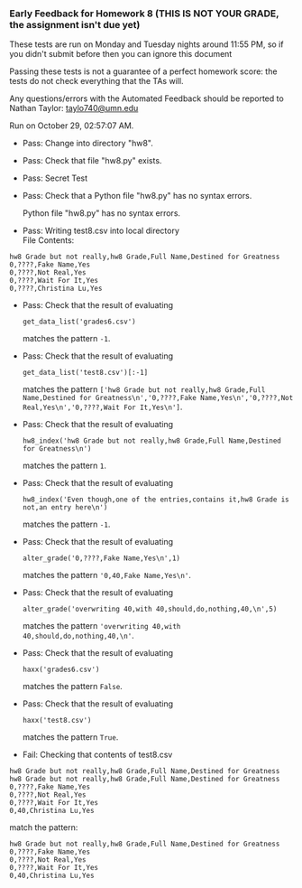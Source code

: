 ### Early Feedback for Homework 8 (THIS IS NOT YOUR GRADE, the assignment isn't due yet)

These tests are run on Monday and Tuesday nights around 11:55 PM, so if you didn't submit before then you can ignore this document

Passing these tests is not a guarantee of a perfect homework score: the tests do not check everything that the TAs will.

Any questions/errors with the Automated Feedback should be reported to Nathan Taylor: taylo740@umn.edu

Run on October 29, 02:57:07 AM.

+ Pass: Change into directory "hw8".

+ Pass: Check that file "hw8.py" exists.

+ Pass: Secret Test

+ Pass: Check that a Python file "hw8.py" has no syntax errors.

    Python file "hw8.py" has no syntax errors.



+ Pass: Writing test8.csv into local directory  
File Contents:
```
hw8 Grade but not really,hw8 Grade,Full Name,Destined for Greatness
0,????,Fake Name,Yes
0,????,Not Real,Yes
0,????,Wait For It,Yes
0,????,Christina Lu,Yes

```




+ Pass: 
Check that the result of evaluating
   ```
   get_data_list('grades6.csv')
   ```
   matches the pattern `-1`.

   




+ Pass: 
Check that the result of evaluating
   ```
   get_data_list('test8.csv')[:-1]
   ```
   matches the pattern `['hw8 Grade but not really,hw8 Grade,Full Name,Destined for Greatness\n','0,????,Fake Name,Yes\n','0,????,Not Real,Yes\n','0,????,Wait For It,Yes\n']`.

   




+ Pass: 
Check that the result of evaluating
   ```
   hw8_index('hw8 Grade but not really,hw8 Grade,Full Name,Destined for Greatness\n')
   ```
   matches the pattern `1`.

   




+ Pass: 
Check that the result of evaluating
   ```
   hw8_index('Even though,one of the entries,contains it,hw8 Grade is not,an entry here\n')
   ```
   matches the pattern `-1`.

   




+ Pass: 
Check that the result of evaluating
   ```
   alter_grade('0,????,Fake Name,Yes\n',1)
   ```
   matches the pattern `'0,40,Fake Name,Yes\n'`.

   




+ Pass: 
Check that the result of evaluating
   ```
   alter_grade('overwriting 40,with 40,should,do,nothing,40,\n',5)
   ```
   matches the pattern `'overwriting 40,with 40,should,do,nothing,40,\n'`.

   




+ Pass: 
Check that the result of evaluating
   ```
   haxx('grades6.csv')
   ```
   matches the pattern `False`.

   




+ Pass: 
Check that the result of evaluating
   ```
   haxx('test8.csv')
   ```
   matches the pattern `True`.

   




+ Fail: Checking that contents of test8.csv
```
hw8 Grade but not really,hw8 Grade,Full Name,Destined for Greatness
hw8 Grade but not really,hw8 Grade,Full Name,Destined for Greatness
0,????,Fake Name,Yes
0,????,Not Real,Yes
0,????,Wait For It,Yes
0,40,Christina Lu,Yes

```
match the pattern:
```
hw8 Grade but not really,hw8 Grade,Full Name,Destined for Greatness
0,????,Fake Name,Yes
0,????,Not Real,Yes
0,????,Wait For It,Yes
0,40,Christina Lu,Yes

```




